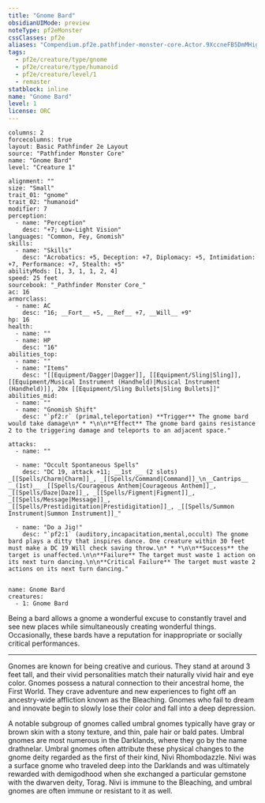 ```yaml
---
title: "Gnome Bard"
obsidianUIMode: preview
noteType: pf2eMonster
cssClasses: pf2e
aliases: "Compendium.pf2e.pathfinder-monster-core.Actor.9XccneFB5DmMHig0" 
tags:
  - pf2e/creature/type/gnome
  - pf2e/creature/type/humanoid
  - pf2e/creature/level/1
  - remaster
statblock: inline
name: "Gnome Bard"
level: 1
license: ORC
---
```


```statblock
columns: 2
forcecolumns: true
layout: Basic Pathfinder 2e Layout
source: "Pathfinder Monster Core"
name: "Gnome Bard"
level: "Creature 1"

alignment: ""
size: "Small"
trait_01: "gnome"
trait_02: "humanoid"
modifier: 7
perception:
  - name: "Perception"
    desc: "+7; Low-Light Vision"
languages: "Common, Fey, Gnomish"
skills:
  - name: "Skills"
    desc: "Acrobatics: +5, Deception: +7, Diplomacy: +5, Intimidation: +7, Performance: +7, Stealth: +5"
abilityMods: [1, 3, 1, 1, 2, 4]
speed: 25 feet
sourcebook: "_Pathfinder Monster Core_"
ac: 16
armorclass:
  - name: AC
    desc: "16; __Fort__ +5, __Ref__ +7, __Will__ +9"
hp: 16
health:
  - name: ""
  - name: HP
    desc: "16"
abilities_top:
  - name: ""
  - name: "Items"
    desc: "[[Equipment/Dagger|Dagger]], [[Equipment/Sling|Sling]], [[Equipment/Musical Instrument (Handheld)|Musical Instrument (Handheld)]], 20x [[Equipment/Sling Bullets|Sling Bullets]]"
abilities_mid:
  - name: ""
  - name: "Gnomish Shift"
    desc: "`pf2:r` (primal,teleportation) **Trigger** The gnome bard would take damage\n* * *\n\n**Effect** The gnome bard gains resistance 2 to the triggering damage and teleports to an adjacent space."

attacks:
  - name: ""

  - name: "Occult Spontaneous Spells"
    desc: "DC 19, attack +11; __1st __ (2 slots) _[[Spells/Charm|Charm]]_, _[[Spells/Command|Command]]_\n__Cantrips__  __(1st)__ _[[Spells/Courageous Anthem|Courageous Anthem]]_, _[[Spells/Daze|Daze]]_, _[[Spells/Figment|Figment]]_, _[[Spells/Message|Message]]_, _[[Spells/Prestidigitation|Prestidigitation]]_, _[[Spells/Summon Instrument|Summon Instrument]]_"

  - name: "Do a Jig!"
    desc: "`pf2:1` (auditory,incapacitation,mental,occult) The gnome bard plays a ditty that inspires dance. One creature within 30 feet must make a DC 19 Will check saving throw.\n* * *\n\n**Success** the target is unaffected.\n\n**Failure** The target must waste 1 action on its next turn dancing.\n\n**Critical Failure** The target must waste 2 actions on its next turn dancing."
 
```

```encounter-table
name: Gnome Bard
creatures:
  - 1: Gnome Bard
```



Being a bard allows a gnome a wonderful excuse to constantly travel and see new places while simultaneously creating wonderful things. Occasionally, these bards have a reputation for inappropriate or socially critical performances.

* * *

Gnomes are known for being creative and curious. They stand at around 3 feet tall, and their vivid personalities match their naturally vivid hair and eye color. Gnomes possess a natural connection to their ancestral home, the First World. They crave adventure and new experiences to fight off an ancestry-wide affliction known as the Bleaching. Gnomes who fail to dream and innovate begin to slowly lose their color and fall into a deep depression.

A notable subgroup of gnomes called umbral gnomes typically have gray or brown skin with a stony texture, and thin, pale hair or bald pates. Umbral gnomes are most numerous in the Darklands, where they go by the name drathnelar. Umbral gnomes often attribute these physical changes to the gnome deity regarded as the first of their kind, Nivi Rhombodazzle. Nivi was a surface gnome who traveled deep into the Darklands and was ultimately rewarded with demigodhood when she exchanged a particular gemstone with the dwarven deity, Torag. Nivi is immune to the Bleaching, and umbral gnomes are often immune or resistant to it as well.
